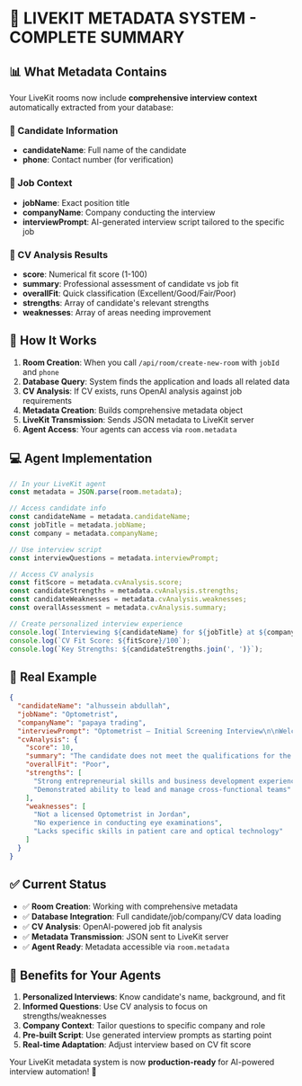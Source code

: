 # 🎯 LIVEKIT METADATA SYSTEM - COMPLETE SUMMARY

## 📊 What Metadata Contains

Your LiveKit rooms now include **comprehensive interview context** automatically extracted from your database:

### 👤 Candidate Information
- **candidateName**: Full name of the candidate
- **phone**: Contact number (for verification)

### 💼 Job Context  
- **jobName**: Exact position title
- **companyName**: Company conducting the interview
- **interviewPrompt**: AI-generated interview script tailored to the specific job

### 🤖 CV Analysis Results
- **score**: Numerical fit score (1-100)
- **summary**: Professional assessment of candidate vs job fit
- **overallFit**: Quick classification (Excellent/Good/Fair/Poor)
- **strengths**: Array of candidate's relevant strengths
- **weaknesses**: Array of areas needing improvement

## 🔄 How It Works

1. **Room Creation**: When you call `/api/room/create-new-room` with `jobId` and `phone`
2. **Database Query**: System finds the application and loads all related data
3. **CV Analysis**: If CV exists, runs OpenAI analysis against job requirements  
4. **Metadata Creation**: Builds comprehensive metadata object
5. **LiveKit Transmission**: Sends JSON metadata to LiveKit server
6. **Agent Access**: Your agents can access via `room.metadata`

## 💻 Agent Implementation

```javascript
// In your LiveKit agent
const metadata = JSON.parse(room.metadata);

// Access candidate info
const candidateName = metadata.candidateName;
const jobTitle = metadata.jobName;
const company = metadata.companyName;

// Use interview script
const interviewQuestions = metadata.interviewPrompt;

// Access CV analysis
const fitScore = metadata.cvAnalysis.score;
const candidateStrengths = metadata.cvAnalysis.strengths;
const candidateWeaknesses = metadata.cvAnalysis.weaknesses;
const overallAssessment = metadata.cvAnalysis.summary;

// Create personalized interview experience
console.log(`Interviewing ${candidateName} for ${jobTitle} at ${company}`);
console.log(`CV Fit Score: ${fitScore}/100`);
console.log(`Key Strengths: ${candidateStrengths.join(', ')}`);
```

## 🎯 Real Example

```json
{
  "candidateName": "alhussein abdullah",
  "jobName": "Optometrist", 
  "companyName": "papaya trading",
  "interviewPrompt": "Optometrist – Initial Screening Interview\n\nWelcome! I'm here to conduct your screening interview for the Optometrist position...",
  "cvAnalysis": {
    "score": 10,
    "summary": "The candidate does not meet the qualifications for the Optometrist position...",
    "overallFit": "Poor",
    "strengths": [
      "Strong entrepreneurial skills and business development experience",
      "Demonstrated ability to lead and manage cross-functional teams"
    ],
    "weaknesses": [
      "Not a licensed Optometrist in Jordan",
      "No experience in conducting eye examinations",
      "Lacks specific skills in patient care and optical technology"
    ]
  }
}
```

## ✅ Current Status

- ✅ **Room Creation**: Working with comprehensive metadata
- ✅ **Database Integration**: Full candidate/job/company/CV data loading
- ✅ **CV Analysis**: OpenAI-powered job fit analysis
- ✅ **Metadata Transmission**: JSON sent to LiveKit server
- ✅ **Agent Ready**: Metadata accessible via `room.metadata`

## 🚀 Benefits for Your Agents

1. **Personalized Interviews**: Know candidate's name, background, and fit
2. **Informed Questions**: Use CV analysis to focus on strengths/weaknesses  
3. **Company Context**: Tailor questions to specific company and role
4. **Pre-built Script**: Use generated interview prompts as starting point
5. **Real-time Adaptation**: Adjust interview based on CV fit score

Your LiveKit metadata system is now **production-ready** for AI-powered interview automation! 🎉
